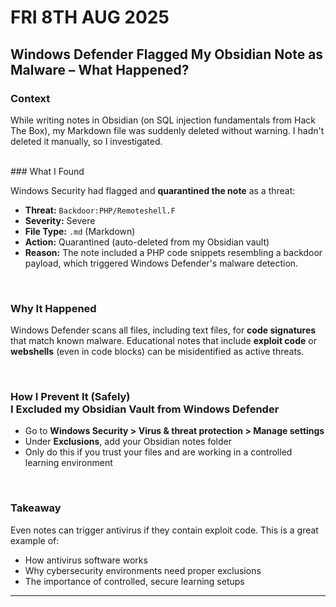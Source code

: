 # FRI 8TH AUG 2025
## Windows Defender Flagged My Obsidian Note as Malware – What Happened?

### Context

While writing notes in Obsidian (on SQL injection fundamentals from Hack The Box), my Markdown file was suddenly deleted without warning. I hadn't deleted it manually, so I investigated.
<div align="center">
<br>
</div>
### What I Found

Windows Security had flagged and **quarantined the note** as a threat:

- **Threat:** `Backdoor:PHP/Remoteshell.F`
- **Severity:** Severe
- **File Type:** `.md` (Markdown)
- **Action:** Quarantined (auto-deleted from my Obsidian vault)
- **Reason:** The note included a PHP code snippets resembling a backdoor payload, which triggered Windows Defender's malware detection.
<div align="center">
<br>
</div>

### Why It Happened

Windows Defender scans all files, including text files, for **code signatures** that match known malware. Educational notes that include **exploit code** or **webshells** (even in code blocks) can be misidentified as active threats.
<div align="center">
<br>
</div>

### How I Prevent It (Safely)<br>I Excluded my Obsidian Vault from Windows Defender

- Go to **Windows Security > Virus & threat protection > Manage settings**
- Under **Exclusions**, add your Obsidian notes folder
- Only do this if you trust your files and are working in a controlled learning environment
<div align="center">
<br>
</div>

### Takeaway

Even notes can trigger antivirus if they contain exploit code. This is a great example of:
- How antivirus software works
- Why cybersecurity environments need proper exclusions
- The importance of controlled, secure learning setups

---
